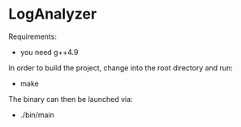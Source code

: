 # LogAnalyzer

Requirements:
- you need g++4.9

In order to build the project, change into the root directory and run:
- make

The binary can then be launched via:
- ./bin/main
